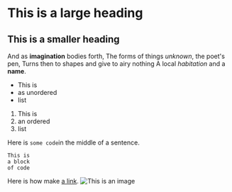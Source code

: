 # This is a large heading

## This is a smaller heading

And as **imagination** bodies forth,
The forms of things *unknown*, the poet's pen,
Turns then to shapes and give to airy nothing
A local *habitation* and a **name**.

- This is
- as unordered 
- list

1. This is 
2. an ordered
3. list

Here is `some code`in the middle of a sentence.

```
This is 
a block
of code
```

Here is how make [a link](https://www.wikipedia.org).
![This is an image](https://github.com/yihui/xaringan/releases/download/v0.0.2/karl-moustache.jpg)
